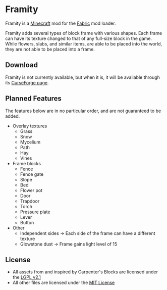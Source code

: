 # Framity

Framity is a [Minecraft](https://www.minecraft.net/) mod for the [Fabric](https://fabricmc.net/use/) mod loader.

Framity adds several types of block frame with various shapes. Each
frame can have its texture changed to that of any full-size block in
the game. While flowers, slabs, and similar items, are able to be
placed into the world, they are not able to be placed into a frame.

## Download

Framity is not currently available, but when it is, it will be available through
its [CurseForge page](https://www.curseforge.com/minecraft/mc-mods/framity).

## Planned Features

The features below are in no particular order, and are not guaranteed to be added.

- Overlay textures
    - Grass
    - Snow
    - Mycelium
    - Path
    - Hay
    - Vines
- Frame blocks
    - Fence
    - Fence gate
    - Slope
    - Bed
    - Flower pot
    - Door
    - Trapdoor
    - Torch
    - Pressure plate
    - Lever
    - Button
- Other
    - Independent sides → Each side of the frame can have a different texture  
    - Glowstone dust → Frame gains light level of 15

## License

- All assets from and inspired by Carpenter's Blocks are licensed under the [LGPL v2.1](LICENSE_LGPL.md)
- All other files are licensed under the [MIT License](LICENSE_MIT.md)
